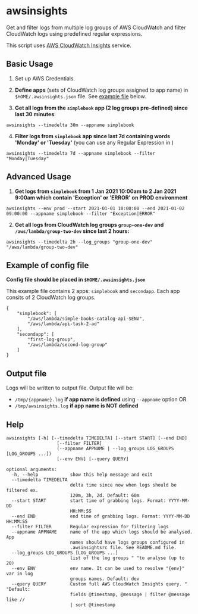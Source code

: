 awsinsights
================

Get and filter logs from multiple log groups of AWS CloudWatch and filter CloudWatch logs using predefined regular expressions. 

This script uses [AWS CloudWatch Insights](https://docs.aws.amazon.com/AmazonCloudWatch/latest/logs/AnalyzingLogData.html) service.

Basic Usage
-----------
1. Set up AWS Credentials.

2. **Define apps** (sets of CloudWatch log groups assigned to app name) in `$HOME/.awsinsights.json`
   file. See [example file](#example-of-config-file) below.

3. **Get all logs from the `simplebook` app (2 log groups pre-defined) since last 30 minutes**:
```
awsinsights --timedelta 30m --appname simplebook
```

4. **Filter logs from `simplebook` app since last 7d containing words 'Monday' or
   'Tuesday'** (you can use any Regular Expression in )
```
awsinsights --timedelta 7d --appname simplebook --filter "Monday|Tuesday"
```


Advanced Usage
-----------

1. **Get logs from `simplebook` from 1 Jan 2021 10:00am to 2 Jan 2021 9:00am
   which contain 'Exception' or 'ERROR' on PROD environment**
```
awsinsights --env prod --start 2021-01-01 10:00:00 --end 2021-01-02 09:00:00 --appname simplebook --filter "Exception|ERROR"
```

2. **Get all logs from CloudWatch log groups `group-one-dev` and `/aws/lambda/group-two-dev` since last 2 hours:**

```
awsinsights --timedelta 2h --log_groups "group-one-dev" "/aws/lambda/group-two-dev"
```


Example of config file
-----------

**Config file should be placed in `$HOME/.awsinsights.json`**

This example file contains 2 apps: `simplebook` and `secondapp`. 
Each app consits of 2 CloudWatch log groups.

```
{
    "simplebook": [
        "/aws/lambda/simple-books-catalog-api-$ENV",
        "/aws/lambda/api-task-2-ad"
    ],
    "secondapp": [
        "first-log-group",
        "/aws/lambda/second-log-group"
    ]
}
```

Output file
-----------

Logs will be written to output file. Output file will be:
* `/tmp/{appname}.log` **if app name is defined** using `--appname` option OR
* `/tmp/awsinsights.log` **if app name is NOT defined**

Help
-----------

```
awsinsights [-h] [--timedelta TIMEDELTA] [--start START] [--end END]
                   [--filter FILTER]
                   (--appname APPNAME | --log_groups LOG_GROUPS [LOG_GROUPS ...])
                   [--env ENV] [--query QUERY]

optional arguments:
  -h, --help            show this help message and exit
  --timedelta TIMEDELTA
                        delta time since now when logs should be filtered ex.
                        120m, 3h, 2d. Default: 60m
  --start START         start time of grabbing logs. Format: YYYY-MM-DD
                        HH:MM:SS
  --end END             end time of grabbing logs. Format: YYYY-MM-DD HH:MM:SS
  --filter FILTER       Regular expression for filtering logs
  --appname APPNAME     name of the app which logs should be analysed. App
                        names should have logs groups configured in
                        .awsinsightsrc file. See README.md file.
  --log_groups LOG_GROUPS [LOG_GROUPS ...]
                        list of the log groups " "to analyse (up to 20)
  --env ENV             env name. It can be used to resolve "{env}" var in log
                        groups names. Default: dev
  --query QUERY         Custom full AWS CloudWatch Insights query. " "Default:
                        fields @timestamp, @message | filter @message like //
                        | sort @timestamp
```
